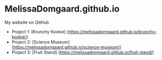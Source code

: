 # MelissaDomgaard.github.io
My website on GitHub
* Project 1: [Krunchy Kookie] (https://melissadomgaard.github.io/krunchy-kookie/)
* Project 2: [Science Museum] (https://melissadomgaard.github.io/science-museum/)
* Project 3: [Fruit Stand] (https://melissadomgaard.github.io/fruit-stand/)
